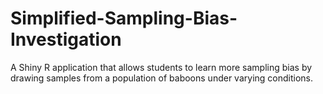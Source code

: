 # Simplified-Sampling-Bias-Investigation
A Shiny R application that allows students to learn more sampling bias by drawing samples from a population of baboons under varying conditions.
